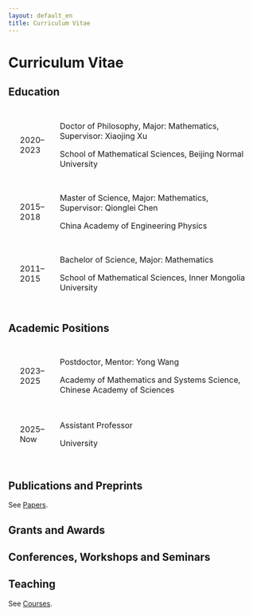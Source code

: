 ```yaml
---
layout: default_en
title: Curriculum Vitae 
---
```


<h1>Curriculum Vitae </h1>

<h2>Education</h2>

<table style="border-collapse:separate; border-spacing:15px 10px;">
<tbody>
<tr>
<td style="width: 10%;">
	<p>2020&ndash;2023</p>
	<p></p>
	<!-- <img src="https://xiang-bai.github.io/apple-icon.png" alt="" width="32" /> -->
</td>
<td style="width: 90%;">
<!-- <p>2020&ndash;2023, Doctor of Philosophy</p> -->
<p>Doctor of Philosophy, Major: Mathematics, Supervisor: Xiaojing Xu</p>
<p>School of Mathematical Sciences, Beijing Normal University</p>
</td>
</tr>
<tr>
<td style="width: 10%;">
	<p>2015&ndash;2018</p>
	<p></p>
	<!-- <img src="https://xiang-bai.github.io/apple-icon.png" alt="" width="32" /> -->
</td>
<td style="width: 90%;">
<!-- <p>2015&ndash;2018, Master of Science</p> -->
<p>Master of Science, Major: Mathematics, Supervisor: Qionglei Chen</p>
<p>China Academy of Engineering Physics</p>
</td>
</tr>
<tr>
<td style="width: 10%;">
	<p>2011&ndash;2015</p>
	<p></p>
	<!-- <img src="https://xiang-bai.github.io/apple-icon.png" alt="" width="32" /> -->
</td>
<td style="width: 90%;">
<!-- <p>2011&ndash;2015, Bachelor of Science</p> -->
<p>Bachelor of Science, Major: Mathematics</p>
<p>School of Mathematical Sciences, Inner Mongolia University</p>
</td>
</tr>
</tbody>
</table>

<h2>Academic Positions</h2>

<table style="border-collapse:separate; border-spacing:15px 10px; border-style: hidden;" border="0">
<tbody>
<tr>
<td style="width: 10%;">
	<p>2023&ndash;2025</p>
	<p></p>
	<!-- <img src="https://xiang-bai.github.io/apple-icon.png" alt="" width="32" /> -->
</td>
<td style="width: 90%; height: 100px;">
<p>Postdoctor, Mentor: Yong Wang</p>
<p>Academy of Mathematics and Systems Science, Chinese Academy of Sciences</p>
</td>
</tr>
<tr>
<td style="width: 10%;">
	<p>2025&ndash;Now</p>
	<p></p>
	<!-- <img src="https://xiang-bai.github.io/apple-icon.png" alt="" width="32" /> -->
</td>
<td style="width: 90%; height: 100px;">
<p>Assistant Professor</p>
<p>University</p>
</td>
</tr>
</tbody>
</table>

<h2>Publications and Preprints</h2>

See <a href="https://xiang-bai.github.io/papers">Papers</a>.

<h2>Grants and Awards</h2>

<h2>Conferences, Workshops and Seminars</h2>

<h2>Teaching</h2>
See <a href="https://xiang-bai.github.io/course">Courses</a>.
